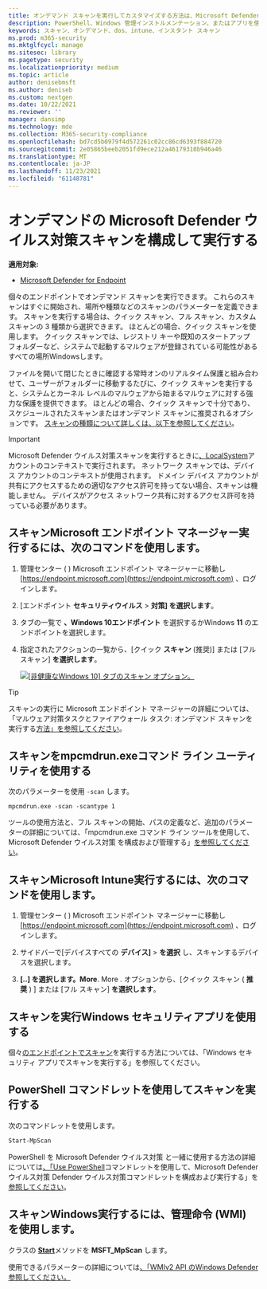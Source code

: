 ```yaml
---
title: オンデマンド スキャンを実行してカスタマイズする方法は、Microsoft Defender ウイルス対策
description: PowerShell、Windows 管理インストルメンテーション、またはアプリを使用してエンドポイントで個別にオンデマンド スキャンを実行Windows セキュリティする
keywords: スキャン、オンデマンド、dos、intune、インスタント スキャン
ms.prod: m365-security
ms.mktglfcycl: manage
ms.sitesec: library
ms.pagetype: security
ms.localizationpriority: medium
ms.topic: article
author: denisebmsft
ms.author: deniseb
ms.custom: nextgen
ms.date: 10/22/2021
ms.reviewer: ''
manager: dansimp
ms.technology: mde
ms.collection: M365-security-compliance
ms.openlocfilehash: bd7cd5b0979f4d572261c02cc86cd6393f884720
ms.sourcegitcommit: 2e05865beeb2051fd9ece212a46179310b946a46
ms.translationtype: MT
ms.contentlocale: ja-JP
ms.lasthandoff: 11/23/2021
ms.locfileid: "61148781"
---
```

# <a name="configure-and-run-on-demand-microsoft-defender-antivirus-scans"></a>オンデマンドの Microsoft Defender ウイルス対策スキャンを構成して実行する

**適用対象:**

- [Microsoft Defender for Endpoint](/microsoft-365/security/defender-endpoint/)

個々のエンドポイントでオンデマンド スキャンを実行できます。 これらのスキャンはすぐに開始され、場所や種類などのスキャンのパラメーターを定義できます。 スキャンを実行する場合は、クイック スキャン、フル スキャン、カスタム スキャンの 3 種類から選択できます。 ほとんどの場合、クイック スキャンを使用します。 クイック スキャンでは、レジストリ キーや既知のスタートアップ フォルダーなど、システムで起動するマルウェアが登録されている可能性があるすべての場所Windowsします。

ファイルを開いて閉じたときに確認する常時オンのリアルタイム保護と組み合わせて、ユーザーがフォルダーに移動するたびに、クイック スキャンを実行すると、システムとカーネル レベルのマルウェアから始まるマルウェアに対する強力な保護を提供できます。 ほとんどの場合、クイック スキャンで十分であり、スケジュールされたスキャンまたはオンデマンド スキャンに推奨されるオプションです。 [スキャンの種類について詳しくは、以下を参照してください](schedule-antivirus-scans.md#quick-scan-full-scan-and-custom-scan)。

> [!IMPORTANT]
> Microsoft Defender ウイルス対策スキャンを実行するときに[、LocalSystem](/windows/win32/services/localsystem-account)アカウントのコンテキストで実行されます。 ネットワーク スキャンでは、デバイス アカウントのコンテキストが使用されます。 ドメイン デバイス アカウントが共有にアクセスするための適切なアクセス許可を持ってない場合、スキャンは機能しません。 デバイスがアクセス ネットワーク共有に対するアクセス許可を持っている必要があります。

## <a name="use-microsoft-endpoint-manager-to-run-a-scan"></a>スキャンMicrosoft エンドポイント マネージャー実行するには、次のコマンドを使用します。

1. 管理センター ( ) Microsoft エンドポイント マネージャーに移動し [https://endpoint.microsoft.com](https://endpoint.microsoft.com) 、ログインします。

2. [エンドポイント **セキュリティウイルス** \> **対策] を選択します**。

3. タブの一覧で **、Windows 10エンドポイント** を選択するかWindows **11** のエンドポイントを選択します。

4. 指定されたアクションの一覧から、[クイック **スキャン** (推奨)] または [フル スキャン] **を選択します**。

   [![[非健康なWindows 10] タブのスキャン オプション。](images/mem-antivirus-scan-on-demand.png)](images/mem-antivirus-scan-on-demand.png#lightbox)

> [!TIP]
> スキャンの実行に Microsoft エンドポイント マネージャーの詳細については、「マルウェア対策タスクとファイアウォール タスク: オンデマンド スキャンを実行する[方法」を参照してください](/configmgr/protect/deploy-use/endpoint-antimalware-firewall#how-to-perform-an-on-demand-scan-of-computers)。

## <a name="use-the-mpcmdrunexe-command-line-utility-to-run-a-scan"></a>スキャンをmpcmdrun.exeコマンド ライン ユーティリティを使用する

次のパラメーターを使用 `-scan` します。

```console
mpcmdrun.exe -scan -scantype 1
```

ツールの使用方法と、フル スキャンの開始、パスの定義など、追加のパラメーターの詳細については、「mpcmdrun.exe コマンド ライン ツールを使用して、Microsoft Defender ウイルス対策 を構成および管理する」[を参照してください](command-line-arguments-microsoft-defender-antivirus.md)。

## <a name="use-microsoft-intune-to-run-a-scan"></a>スキャンMicrosoft Intune実行するには、次のコマンドを使用します。

1. 管理センター ( ) Microsoft エンドポイント マネージャーに移動し [https://endpoint.microsoft.com](https://endpoint.microsoft.com) 、ログインします。

2. サイドバーで[デバイスすべての **デバイス]** \> **を選択** し、スキャンするデバイスを選択します。

3. **[..] を選択します。More**. More . オプションから、[クイック スキャン ( **推奨** ) ] または [フル スキャン] **を選択します**。

## <a name="use-the-windows-security-app-to-run-a-scan"></a>スキャンを実行Windows セキュリティアプリを使用する

個々[のエンドポイントでスキャン](microsoft-defender-security-center-antivirus.md)を実行する方法については、「Windows セキュリティ アプリでスキャンを実行する」を参照してください。

## <a name="use-powershell-cmdlets-to-run-a-scan"></a>PowerShell コマンドレットを使用してスキャンを実行する

次のコマンドレットを使用します。

```PowerShell
Start-MpScan
```

PowerShell を Microsoft Defender ウイルス対策 と一緒に使用する方法の詳細については[、「Use PowerShell](use-powershell-cmdlets-microsoft-defender-antivirus.md)コマンドレットを使用して、Microsoft Defender ウイルス対策 Defender ウイルス対策コマンドレットを構成および実行する」を[参照してください](/powershell/module/defender/)。

## <a name="use-windows-management-instruction-wmi-to-run-a-scan"></a>スキャンWindows実行するには、管理命令 (WMI) を使用します。

クラスの [**Start**](/previous-versions/windows/desktop/defender/start-msft-mpscan)メソッドを **MSFT_MpScan** します。

使用できるパラメーターの詳細については[、「WMIv2 API のWindows Defender参照してください。](/previous-versions/windows/desktop/defender/windows-defender-wmiv2-apis-portal)
